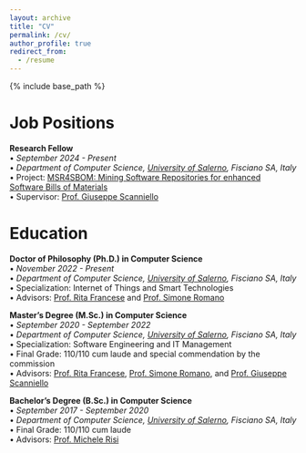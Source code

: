 ```yaml
---
layout: archive
title: "CV"
permalink: /cv/
author_profile: true
redirect_from:
  - /resume
---
```


{% include base_path %}


Job Positions
======
**Research Fellow**<br/>
• _September 2024 - Present<br/>_
• _Department of Computer Science, [University of Salerno](https://web.unisa.it/en/university), Fisciano SA, Italy_<br/>
• Project: [MSR4SBOM: Mining Software Repositories for enhanced Software Bills of Materials](https://sabato-nocera.github.io/projects/msr4sbom)<br/>
• Supervisor: [Prof. Giuseppe Scanniello](https://sites.google.com/view/prof-giuseppe-scanniello/home)
 
Education
======
**Doctor of Philosophy (Ph.D.) in Computer Science**<br/>
• _November 2022 - Present<br/>_
• _Department of Computer Science, [University of Salerno](https://web.unisa.it/en/university), Fisciano SA, Italy_<br/>
• Specialization: Internet of Things and Smart Technologies<br/>
• Advisors: [Prof. Rita Francese](https://docenti.unisa.it/004763/home) and [Prof. Simone Romano](https://sites.google.com/view/simoneromano/home?authuser=0)

**Master’s Degree (M.Sc.) in Computer Science**<br/>
• _September 2020 - September 2022<br/>_
• _Department of Computer Science, [University of Salerno](https://web.unisa.it/en/university), Fisciano SA, Italy_<br/>
• Specialization: Software Engineering and IT Management<br/>
• Final Grade: 110/110 cum laude and special commendation by the commission<br/>
• Advisors: [Prof. Rita Francese](https://docenti.unisa.it/004763/home), [Prof. Simone Romano](https://sites.google.com/view/simoneromano/home?authuser=0), and [Prof. Giuseppe Scanniello](https://sites.google.com/view/prof-giuseppe-scanniello/home)

**Bachelor’s Degree (B.Sc.) in Computer Science**<br/>
• _September 2017 - September 2020<br/>_
• _Department of Computer Science, [University of Salerno](https://web.unisa.it/en/university), Fisciano SA, Italy_<br/>
• Final Grade: 110/110 cum laude<br/>
• Advisors: [Prof. Michele Risi](https://docenti.unisa.it/005637/home)


